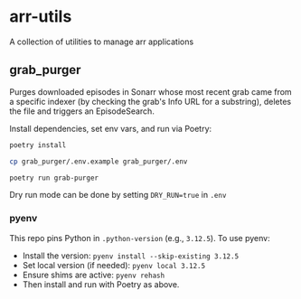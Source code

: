 # arr-utils
A collection of utilities to manage arr applications

## grab_purger

Purges downloaded episodes in Sonarr whose most recent grab came from a specific indexer (by checking the grab's Info URL for a substring), deletes the file and triggers an EpisodeSearch.

Install dependencies, set env vars, and run via Poetry:

```bash
poetry install
```

```bash
cp grab_purger/.env.example grab_purger/.env
```

```bash
poetry run grab-purger
```

Dry run mode can be done by setting `DRY_RUN=true` in `.env`


### pyenv

This repo pins Python in `.python-version` (e.g., `3.12.5`). To use pyenv:

- Install the version: `pyenv install --skip-existing 3.12.5`
- Set local version (if needed): `pyenv local 3.12.5`
- Ensure shims are active: `pyenv rehash`
- Then install and run with Poetry as above.
